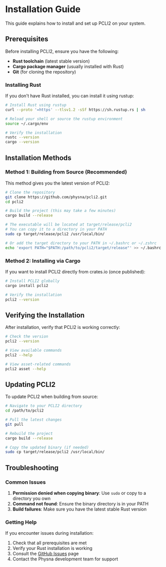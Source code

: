 # Installation Guide

This guide explains how to install and set up PCLI2 on your system.

## Prerequisites

Before installing PCLI2, ensure you have the following:

- **Rust toolchain** (latest stable version)
- **Cargo package manager** (usually installed with Rust)
- **Git** (for cloning the repository)

### Installing Rust

If you don't have Rust installed, you can install it using rustup:

```bash
# Install Rust using rustup
curl --proto '=https' --tlsv1.2 -sSf https://sh.rustup.rs | sh

# Reload your shell or source the rustup environment
source ~/.cargo/env

# Verify the installation
rustc --version
cargo --version
```

## Installation Methods

### Method 1: Building from Source (Recommended)

This method gives you the latest version of PCLI2:

```bash
# Clone the repository
git clone https://github.com/physna/pcli2.git
cd pcli2

# Build the project (this may take a few minutes)
cargo build --release

# The executable will be located at target/release/pcli2
# You can copy it to a directory in your PATH
sudo cp target/release/pcli2 /usr/local/bin/

# Or add the target directory to your PATH in ~/.bashrc or ~/.zshrc
echo 'export PATH="$PATH:/path/to/pcli2/target/release"' >> ~/.bashrc
```

### Method 2: Installing via Cargo

If you want to install PCLI2 directly from crates.io (once published):

```bash
# Install PCLI2 globally
cargo install pcli2

# Verify the installation
pcli2 --version
```

## Verifying the Installation

After installation, verify that PCLI2 is working correctly:

```bash
# Check the version
pcli2 --version

# View available commands
pcli2 --help

# View asset-related commands
pcli2 asset --help
```

## Updating PCLI2

To update PCLI2 when building from source:

```bash
# Navigate to your PCLI2 directory
cd /path/to/pcli2

# Pull the latest changes
git pull

# Rebuild the project
cargo build --release

# Copy the updated binary (if needed)
sudo cp target/release/pcli2 /usr/local/bin/
```

## Troubleshooting

### Common Issues

1. **Permission denied when copying binary**: Use `sudo` or copy to a directory you own
2. **Command not found**: Ensure the binary directory is in your PATH
3. **Build failures**: Make sure you have the latest stable Rust version

### Getting Help

If you encounter issues during installation:

1. Check that all prerequisites are met
2. Verify your Rust installation is working
3. Consult the [GitHub Issues](https://github.com/physna/pcli2/issues) page
4. Contact the Physna development team for support